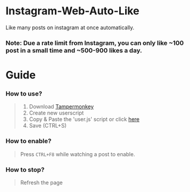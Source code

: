 # Instagram-Web-Auto-Like

Like many posts on instagram at once automatically.

### Note: Due a rate limit from Instagram, you can only like ~100 post in a small time and ~500-900 likes a day.

# Guide


### How to use?
> 1. Download [Tampermonkey](https://www.tampermonkey.net)
> 2. Create new userscript
> 3. Copy & Paste the 'user.js' script or click [here](https://github.com/mopsfl/Instagram-Web-Auto-Like/raw/main/script.user.js)
> 4. Save (CTRL+S)

### How to enable?
> Press `CTRL+F8` while watching a post to enable.

### How to stop?
> Refresh the page

